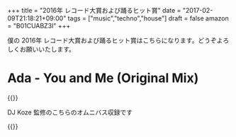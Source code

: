 +++
title = "2016年 レコード大賞および踊るヒット賞"
date = "2017-02-09T21:18:21+09:00"
tags = ["music","techno","house"]
draft = false
amazon = "B01CUABZ3I"
+++

僕の 2016年 レコード大賞および踊るヒット賞はこちらになります。どうぞよろしくお願いいたします。

# Ada - You and Me (Original Mix)

{{<youtube wWka1Hl88aU>}}

DJ Koze 監修のこちらのオムニバス収録です

{{<amazon B01CUABZ3I>}}
